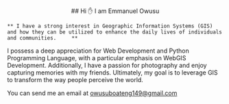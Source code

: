 <p align="center">
## Hi ✋  I am Emmanuel Owusu
</p>

	** I have a strong interest in Geographic Information Systems (GIS) and how they can be utilized to enhance the daily lives of individuals and communities. 	**

I possess a deep appreciation for Web Development and Python Programming Language, with a particular emphasis on WebGIS Development. Additionally, I have a passion for photography and enjoy capturing memories with my friends. Ultimately, my goal is to leverage GIS to transform the way people perceive the world.

You can send me an email at owusuboateng149@gmail.com
